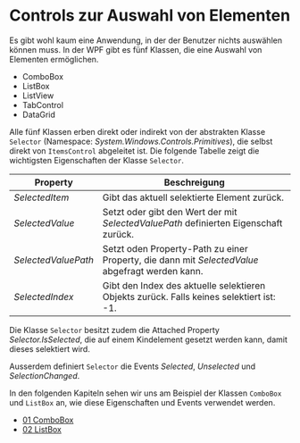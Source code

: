 # Controls zur Auswahl von Elementen

Es gibt wohl kaum eine Anwendung, in der der Benutzer nichts auswählen können muss. In der WPF gibt es fünf Klassen, die eine Auswahl von Elementen ermöglichen.

* ComboBox 
* ListBox 
* ListView 
* TabControl 
* DataGrid 

Alle fünf Klassen erben direkt oder indirekt von der abstrakten Klasse `Selector` (Namespace: _System.Windows.Controls.Primitives_), die selbst direkt von `ItemsControl` abgeleitet ist. Die folgende Tabelle zeigt die wichtigsten Eigenschaften der Klasse `Selector`. 


| Property              | Beschreigung |
| --------------------- | ----------------------------------------------------------------------------------------------- |
| _SelectedItem_        | Gibt das aktuell selektierte Element zurück.                                                    | 
| _SelectedValue_       | Setzt oder gibt den Wert der mit _SelectedValuePath_ definierten Eigenschaft zurück.            | 
| _SelectedValuePath_   | Setzt oden Property-Path zu einer Property, die dann mit _SelectedValue_ abgefragt werden kann. |
| _SelectedIndex_       | Gibt den Index des aktuelle selektieren Objekts zurück. Falls keines selektiert ist: -1.        |

Die Klasse `Selector` besitzt zudem die Attached Property _Selector.IsSelected_, die auf einem Kindelement gesetzt werden kann, damit dieses selektiert wird. 

Ausserdem definiert `Selector` die Events _Selected_, _Unselected_ und _SelectionChanged_. 

In den folgenden Kapiteln sehen wir uns am Beispiel der Klassen `ComboBox` und `ListBox` an, wie diese Eigenschaften und Events verwendet werden.

* [01 ComboBox](01%20ComboBox)
* [02 ListBox](02%20ListBox)

